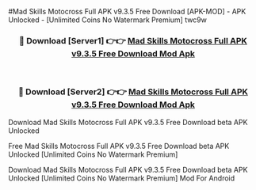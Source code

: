 #Mad Skills Motocross Full APK v9.3.5 Free Download [APK-MOD] - APK Unlocked - [Unlimited Coins No Watermark Premium] twc9w



<div align="center">

<h3>🔴 Download [Server1] 👉👉 <a href="https://momento.my/?title=Mad_Skills_Motocross_Full_APK_v9.3.5_Free_Download">Mad Skills Motocross Full APK v9.3.5 Free Download Mod Apk</a></h3><br>

<h3>🔴 Download [Server2] 👉👉 <a href="https://momento.my/?title=Mad_Skills_Motocross_Full_APK_v9.3.5_Free_Download">Mad Skills Motocross Full APK v9.3.5 Free Download Mod Apk</a></h3>
</div>



Download Mad Skills Motocross Full APK v9.3.5 Free Download beta APK Unlocked

Free Mad Skills Motocross Full APK v9.3.5 Free Download beta APK Unlocked [Unlimited Coins No Watermark Premium]

Download Mad Skills Motocross Full APK v9.3.5 Free Download beta APK Unlocked [Unlimited Coins No Watermark Premium] Mod For Android
